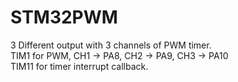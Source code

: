 # STM32PWM
3 Different output with 3 channels of PWM timer.<br />
TIM1 for PWM, CH1 -> PA8, CH2 -> PA9, CH3 -> PA10 <br />
TIM11 for timer interrupt callback.<br />
